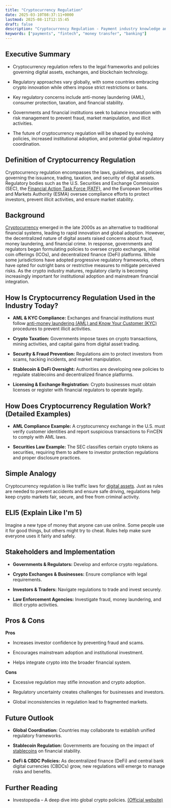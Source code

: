 ```yaml
---
title: "Cryptocurrency Regulation"
date: 2025-03-10T08:37:11+0000
lastmod: 2025-08-11T12:15:45
draft: false
description: "Cryptocurrency Regulation - Payment industry knowledge and insights"
keywords: ["payments", "fintech", "money transfer", "banking"]
---
```


## Executive Summary

- Cryptocurrency regulation refers to the legal frameworks and policies governing digital assets, exchanges, and blockchain technology.

- Regulatory approaches vary globally, with some countries embracing crypto innovation while others impose strict restrictions or bans.

- Key regulatory concerns include anti-money laundering (AML), consumer protection, taxation, and financial stability.

- Governments and financial institutions seek to balance innovation with risk management to prevent fraud, market manipulation, and illicit activities.

- The future of cryptocurrency regulation will be shaped by evolving policies, increased institutional adoption, and potential global regulatory coordination.

## Definition of Cryptocurrency Regulation

Cryptocurrency regulation encompasses the laws, guidelines, and policies governing the issuance, trading, taxation, and security of digital assets. Regulatory bodies such as the U.S. Securities and Exchange Commission (SEC), the [Financial Action Task Force (FATF)](https://faisalkhanllc.xyz/resources/payments-wiki/f/fatf/), and the European Securities and Markets Authority (ESMA) oversee compliance efforts to protect investors, prevent illicit activities, and ensure market stability.

## Background

[Cryptocurrency](https://faisalkhanllc.xyz/resources/payments-wiki/c/cryptocurrency/) emerged in the late 2000s as an alternative to traditional financial systems, leading to rapid innovation and global adoption. However, the decentralized nature of digital assets raised concerns about fraud, money laundering, and financial crime. In response, governments and regulators began formulating policies to oversee crypto exchanges, initial coin offerings (ICOs), and decentralized finance (DeFi) platforms. While some jurisdictions have adopted progressive regulatory frameworks, others have opted for outright bans or restrictive measures to mitigate perceived risks. As the crypto industry matures, regulatory clarity is becoming increasingly important for institutional adoption and mainstream financial integration.

## How Is Cryptocurrency Regulation Used in the Industry Today?

- **AML & KYC Compliance:** Exchanges and financial institutions must follow [anti-money laundering (AML) and Know Your Customer (KYC)](https://faisalkhanllc.xyz/resources/payments-wiki/k/know-your-customer-kyc-anti-money-laundering-aml/) procedures to prevent illicit activities.

- **Crypto Taxation:** Governments impose taxes on crypto transactions, mining activities, and capital gains from digital asset trading.

- **Security & Fraud Prevention:** Regulations aim to protect investors from scams, hacking incidents, and market manipulation.

- **Stablecoin & DeFi Oversight:** Authorities are developing new policies to regulate stablecoins and decentralized finance platforms.

- **Licensing & Exchange Registration:** Crypto businesses must obtain licenses or register with financial regulators to operate legally.

## How Does Cryptocurrency Regulation Work? (Detailed Examples)

- **AML Compliance Example:** A cryptocurrency exchange in the U.S. must verify customer identities and report suspicious transactions to FinCEN to comply with AML laws.

- **Securities Law Example:** The SEC classifies certain crypto tokens as securities, requiring them to adhere to investor protection regulations and proper disclosure practices.

## Simple Analogy

Cryptocurrency regulation is like traffic laws for [digital assets](https://faisalkhanllc.xyz/resources/payments-wiki/d/digital-assets/). Just as rules are needed to prevent accidents and ensure safe driving, regulations help keep crypto markets fair, secure, and free from criminal activity.

## ELI5 (Explain Like I'm 5)

Imagine a new type of money that anyone can use online. Some people use it for good things, but others might try to cheat. Rules help make sure everyone uses it fairly and safely.

## Stakeholders and Implementation

- **Governments & Regulators:** Develop and enforce crypto regulations.

- **Crypto Exchanges & Businesses:** Ensure compliance with legal requirements.

- **Investors & Traders:** Navigate regulations to trade and invest securely.

- **Law Enforcement Agencies:** Investigate fraud, money laundering, and illicit crypto activities.

## Pros & Cons

**Pros**

- Increases investor confidence by preventing fraud and scams.

- Encourages mainstream adoption and institutional investment.

- Helps integrate crypto into the broader financial system.

**Cons**

- Excessive regulation may stifle innovation and crypto adoption.

- Regulatory uncertainty creates challenges for businesses and investors.

- Global inconsistencies in regulation lead to fragmented markets.

## Future Outlook

- **Global Coordination:** Countries may collaborate to establish unified regulatory frameworks.

- **Stablecoin Regulation:** Governments are focusing on the impact of [stablecoins](https://faisalkhanllc.xyz/resources/payments-wiki/s/what-is-a-stablecoin/) on financial stability.

- **DeFi & CBDC Policies:** As decentralized finance (DeFi) and central bank digital currencies (CBDCs) grow, new regulations will emerge to manage risks and benefits.

## Further Reading

- Investopedia – A deep dive into global crypto policies. [(Official website)](https://www.investopedia.com/cryptocurrency-regulations-around-the-world-5202122)